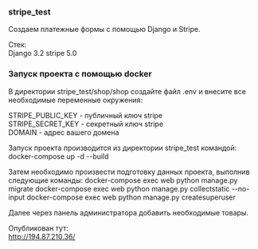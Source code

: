 ### stripe_test

Создаем платежные формы с помощью Django и Stripe.  

Стек:  
Django 3.2
stripe 5.0




### Запуск проекта с помощью docker
В директории stripe_test/shop/shop создайте файл .env и внесите все необходимые переменные окружения:

STRIPE_PUBLIC_KEY - публичный ключ stripe  
STRIPE_SECRET_KEY - секретный ключ stripe  
DOMAIN - адрес вашего домена  

Запуск проекта производится из директории stripe_test командой:  
docker-compose up -d --build  

Затем необходимо произвести подготовку данных проекта, выполнив следующие команды:
docker-compose exec web python manage.py migrate
docker-compose exec web python manage.py collectstatic --no-input
docker-compose exec web python manage.py createsuperuser

Далее через панель администратора добавить необходимые товары.


Опубликован тут:  
http://194.87.210.36/



